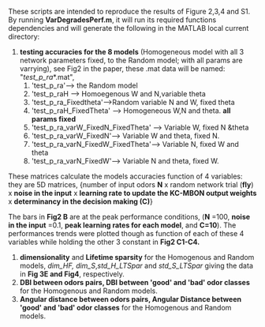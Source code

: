 These scripts are intended to reproduce the results of Figure 2,3,4 and S1. 
By running **VarDegradesPerf.m**, it will run its required functions dependencies and will generate the following in the MATLAB local current directory:

1. **testing accuracies for the 8 models** (Homogeneous model with all 3 network parameters fixed, to the Random model; with all params are varrying), see Fig2 in the paper, these .mat data will be named: "*test_p_ra**.mat", 
   1. 'test_p_ra'--> the Random model
   1. 'test_p_raH --> Homoegenous W and N,variable theta
   1. 'test_p_ra_Fixedtheta'-->Random variable N and W, fixed theta
   1. 'test_p_raH_FixedTheta' --> Homogeneous W,N and theta. **all params fixed**
   1. 'test_p_ra_varW_FixedN_FixedTheta' --> Variable W, fixed N &theta
   1. 'test_p_ra_varW_FixedN'--> Variable W and theta, fixed N. 
   1. 'test_p_ra_varN_FixedW_FixedTheta'--> Variable N, fixed W and theta
   1. 'test_p_ra_varN_FixedW'--> Variable N and theta, fixed W.

These matrices calculate the models accuracies function of 4 variables: they are 5D matrices, {number of input odors **N** x random network trial (**fly**) x **noise in the input** x **learning rate to update the KC-MBON output weights** x **determinancy in the decision making (C)**} 

The bars in **Fig2 B** are at the peak performance conditions, (**N** =100, **noise in the input** =0.1, **peak learning rates for each model**, and **C=10**). The performances trends were plotted though as function of each of these 4 variables while holding the other 3 constant in **Fig2 C1-C4.** 
                                          
1.  **dimensionality** and **Lifetime sparsity** for the Homogenous and Random models, *dim_HF, dim_S*,*std_H_LTSpar* and *std_S_LTSpar* giving the data in **Fig 3E and Fig4**, respectively.
1. **DBI between odors pairs, DBI between 'good' and 'bad' odor classes** for the Homogenous and Random models. 
1. **Angular distance between odors pairs, Angular Distance between 'good' and 'bad' odor classes** for the Homogenous and Random models.




